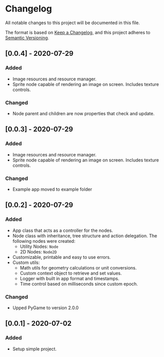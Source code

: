 # Changelog
All notable changes to this project will be documented in this file.

The format is based on [Keep a Changelog](https://keepachangelog.com/en/1.0.0/),
and this project adheres to [Semantic Versioning](https://semver.org/spec/v2.0.0.html).

## [0.0.4] - 2020-07-29
### Added
- Image resources and resource manager.
- Sprite node capable of rendering an image on screen. Includes texture controls.
### Changed
- Node parent and children are now properties that check and update.

## [0.0.3] - 2020-07-29
### Added
- Image resources and resource manager.
- Sprite node capable of rendering an image on screen. Includes texture controls.
### Changed
- Example app moved to example folder

## [0.0.2] - 2020-07-29
### Added
- App class that acts as a controller for the nodes.
- Node class with inheritance, tree structure and action delegation. The following nodes were created:
    - Utility Nodes: `Node`
    - 2D Nodes: `Node2D`
- Customizable, printable and easy to use errors.
- Custom utils:
    - Math utils for geometry calculations or unit conversions.
    - Custom context object to retrieve and set values.
    - Logger with built in app format and timestamps.
    - Time control based on milliseconds since custom epoch. 
### Changed
- Upped PyGame to version 2.0.0

## [0.0.1] - 2020-07-02
### Added
- Setup simple project.
